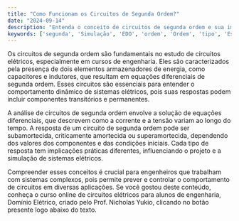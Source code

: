 ```yaml
---
title: "Como Funcionam os Circuitos de Segunda Ordem?"
date: "2024-09-14"
description: "Entenda o conceito de circuitos de segunda ordem e sua importância na engenharia elétrica."
keywords: ['segunda', 'Simulação', 'EDO', 'ordem', 'Ordem', 'tipo', 'Escrita']
---
```


Os circuitos de segunda ordem são fundamentais no estudo de circuitos elétricos, especialmente em cursos de engenharia. Eles são caracterizados pela presença de dois elementos armazenadores de energia, como capacitores e indutores, que resultam em equações diferenciais de segunda ordem. Esses circuitos são essenciais para entender o comportamento dinâmico de sistemas elétricos, pois suas respostas podem incluir componentes transitórios e permanentes.

A análise de circuitos de segunda ordem envolve a solução de equações diferenciais, que descrevem como a corrente e a tensão variam ao longo do tempo. A resposta de um circuito de segunda ordem pode ser subamortecida, criticamente amortecida ou superamortecida, dependendo dos valores dos componentes e das condições iniciais. Cada tipo de resposta tem implicações práticas diferentes, influenciando o projeto e a simulação de sistemas elétricos.

Compreender esses conceitos é crucial para engenheiros que trabalham com sistemas complexos, pois permite prever e controlar o comportamento de circuitos em diversas aplicações. Se você gostou deste conteúdo, conheça o curso online de circuitos elétricos para alunos de engenharia, Domínio Elétrico, criado pelo Prof. Nicholas Yukio, clicando no botão presente logo abaixo do texto.
